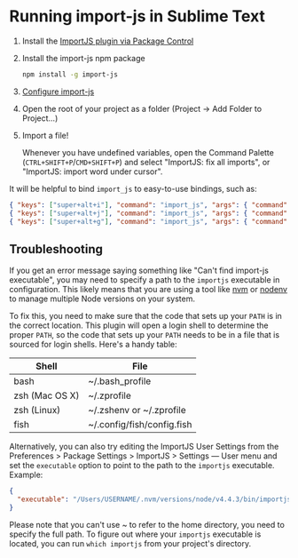 # Running import-js in Sublime Text

1. Install the [ImportJS plugin via Package
   Control](https://packagecontrol.io/packages/ImportJS)

2. Install the import-js npm package

   ```sh
   npm install -g import-js
   ```

3. [Configure import-js](README.md#configuration)

4. Open the root of your project as a folder (Project -> Add Folder to Project…)

5. Import a file!

   Whenever you have undefined variables, open the Command Palette
   (`CTRL+SHIFT+P`/`CMD+SHIFT+P`) and select "ImportJS: fix all imports", or
   "ImportJS: import word under cursor".

It will be helpful to bind `import_js` to easy-to-use bindings, such as:

```json
{ "keys": ["super+alt+i"], "command": "import_js", "args": { "command": "fix" } },
{ "keys": ["super+alt+j"], "command": "import_js", "args": { "command": "word" } },
{ "keys": ["super+alt+g"], "command": "import_js", "args": { "command": "goto" } },
```

## Troubleshooting

If you get an error message saying something like "Can't find import-js
executable", you may need to specify a path to the `importjs` executable in
configuration. This likely means that you are using a tool like
[nvm](http://nvm.sh) or [nodenv](https://github.com/nodenv/nodenv) to manage
multiple Node versions on your system.

To fix this, you need to make sure that the code that sets up your `PATH` is in
the correct location. This plugin will open a login shell to determine the
proper `PATH`, so the code that sets up your `PATH` needs to be in a file that
is sourced for login shells. Here's a handy table:

Shell          | File
---------------|---------------------------
bash           | ~/.bash_profile
zsh (Mac OS X) | ~/.zprofile
zsh (Linux)    | ~/.zshenv or ~/.zprofile
fish           | ~/.config/fish/config.fish

Alternatively, you can also try editing the ImportJS User Settings from the
Preferences > Package Settings > ImportJS > Settings — User menu and set the
`executable` option to point to the path to the `importjs` executable. Example:

```json
{
  "executable": "/Users/USERNAME/.nvm/versions/node/v4.4.3/bin/importjs"
}
```

Please note that you can't use ~ to refer to the home directory, you need to
specify the full path. To figure out where your `importjs` executable is
located, you can run `which importjs` from your project's directory.

